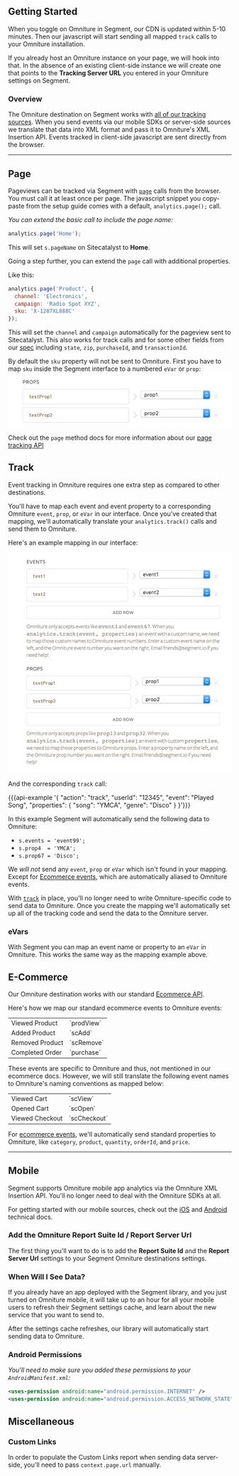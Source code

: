 


## Getting Started

When you toggle on Omniture in Segment, our CDN is updated within 5-10 minutes. Then our javascript will start sending all mapped `track` calls to your Omniture installation.

If you already host an Omniture instance on your page, we will hook into that. In the absence of an existing client-side instance we will create one that points to the **Tracking Server URL** you entered in your Omniture settings on Segment.


### Overview

The Omniture destination on Segment works with [all of our tracking sources](/docs/sources/). When you send events via our mobile SDKs or server-side sources we translate that data into XML format and pass it to Omniture's XML Insertion API. Events tracked in client-side javascript are sent directly from the browser.

- - -

## Page

Pageviews can be tracked via Segment with [`page`](/docs/spec/page/) calls from the browser. You must call it at least once per page. The javascript snippet you copy-paste from the setup guide comes with a default, `analytics.page();` call.

*You can extend the basic call to include the page name:*

```javascript
analytics.page('Home');
```

This will set `s.pageName` on Sitecatalyst to **Home**.

Going a step further, you can extend the `page` call with additional properties.

Like this:

```javascript
analytics.page('Product', {
  channel: 'Electronics',
  campaign: 'Radio Spot XYZ',
  sku: 'X-1287XL888C'
});
```

This will set the `channel` and `campaign` automatically for the pageview sent to Sitecatalyst. This also works for track calls and for some other fields from our [spec](/docs/spec/common/#structure) including `state`, `zip`, `purchaseId`, and `transactionId`.

By default the `sku` property will not be sent to Omniture. First you have to map `sku` inside the Segment interface to a numbered `eVar` or `prop`:
![](images/omnitureprops.png)

Check out the `page` method docs for more information about our [page tracking API](/docs/spec/page/)

## Track

Event tracking in Omniture requires one extra step as compared to other destinations.

You'll have to map each event and event property to a corresponding Omniture `event`, `prop`, or `eVar` in our interface. Once you've created that mapping, we'll automatically translate your `analytics.track()` calls and send them to Omniture.

Here's an example mapping in our interface:

![omnigure segment mapping example](images/omnituretrackprops.png)

And the corresponding `track` call:

{{{api-example '{
  "action": "track",
  "userId": "12345",
  "event": "Played Song",
  "properties": {
    "song": "YMCA",
    "genre": "Disco"
  }
}'}}}

In this example Segment will automatically send the following data to Omniture:

- `s.events = 'event99';`
- `s.prop4  = 'YMCA';`
- `s.prop67 = 'Disco';`


We _will not_ send any `event`, `prop` or `eVar` which isn't found in your mapping. Except for [Ecommerce events](#e-commerce), which are automatically aliased to Omniture events.

With [`track`](/docs/spec/track) in place, you'll no longer need to write Omniture-specific code to send data to Omniture. Once you create the mapping we'll automatically set up all of the tracking code and send the data to the Omniture server.

### eVars

With Segment you can map an event name or property to an  `eVar` in Omniture. This works the same way as the mapping example above.

## E-Commerce

Our Omniture destination works with our standard [Ecommerce API](/docs/spec/ecommerce/v2/).

Here's how we map our standard ecommerce events to Omniture events:

<table>
  <tr>
    <td>Viewed Product</td>
    <td>`prodView`</td>
  </tr>
  <tr>
    <td>Added Product</td>
    <td>`scAdd`</td>
  </tr>
  <tr>
    <td>Removed Product</td>
    <td>`scRemove`</td>
  </tr>
  <tr>
    <td>Completed Order</td>
    <td>`purchase`</td>
  </tr>
</table>

These events are specific to Omniture and thus, not mentioned in our ecommerce docs. However, we will still translate the following event names to Omniture's naming conventions as mapped below:

<table>
  <tr>
    <td>Viewed Cart</td>
    <td>`scView`</td>
  </tr>
  <tr>
    <td>Opened Cart</td>
    <td>`scOpen`</td>
  </tr>
  <tr>
    <td>Viewed Checkout</td>
    <td>`scCheckout`</td>
  </tr>
</table>

For [ecommerce events](#e-commerce), we'll automatically send standard properties to Omniture, like `category`, `product`, `quantity`, `orderId`, and `price`.

- - -

## Mobile

Segment supports Omniture mobile app analytics via the Omniture XML Insertion API. You'll no longer need to deal with the Omniture SDKs at all.

For getting started with our mobile sources, check out the [iOS](/docs/sources/mobile/ios) and [Android](/docs/sources/mobile/android) technical docs.


### Add the Omniture Report Suite Id / Report Server Url

The first thing you'll want to do is to add the **Report Suite Id** and the **Report Server Url** settings to your Segment Omniture destinations settings.


### When Will I See Data?

If you already have an app deployed with the Segment library, and you just turned on Omniture mobile, it will take up to an hour for all your mobile users to refresh their Segment settings cache, and learn about the new service that you want to send to.

After the settings cache refreshes, our library will automatically start sending data to Omniture.


### Android Permissions

*You'll need to make sure you added these permissions to your `AndroidManifest.xml`:*

```xml
<uses-permission android:name="android.permission.INTERNET" />
<uses-permission android:name="android.permission.ACCESS_NETWORK_STATE" />
```

## Miscellaneous

### Custom Links

In order to populate the Custom Links report when sending data server-side, you'll need to pass `context.page.url` manually.
